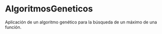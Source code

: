 # AlgoritmosGeneticos
Aplicación de un algoritmo genético para la búsqueda de un máximo de una función. 
